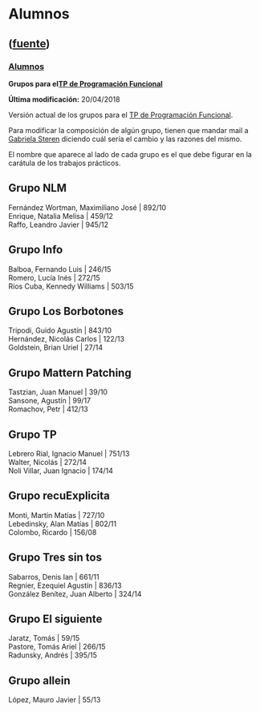 # Alumnos
([fuente](https://campus.exactas.uba.ar/course/view.php?id=995&section=4))
---
### [Alumnos](https://campus.exactas.uba.ar/course/view.php?id=995&section=4)

 **Grupos para el[TP de Programación
Funcional](https://campus.exactas.uba.ar/mod/folder/view.php?id=60418 "TP de
Programación Funcional")**

**Última modificación:** 20/04/2018

Versión actual de los grupos para el [TP de Programación
Funcional](https://campus.exactas.uba.ar/mod/folder/view.php?id=60418 "TP de
Programación Funcional").

Para modificar la composición de algún grupo, tienen que mandar mail a
[Gabriela Steren](MailTo:gliynn86ARROBAgmailPUNTOcom) diciendo cuál sería el
cambio y las razones del mismo.

El nombre que aparece al lado de cada grupo es el que debe figurar en la
carátula de los trabajos prácticos.

**Grupo NLM**  
---  
Fernández Wortman, Maximiliano José | 892/10  
Enrique, Natalia Melisa | 459/12  
Raffo, Leandro Javier | 945/12  
  
**Grupo Info**  
---  
Balboa, Fernando Luis | 246/15  
Romero, Lucía Inés | 272/15  
Ríos Cuba, Kennedy Williams | 503/15  
  
**Grupo Los Borbotones**  
---  
Tripodi, Guido Agustín | 843/10  
Hernández, Nicolás Carlos | 122/13  
Goldstein, Brian Uriel | 27/14  
  
**Grupo Mattern Patching**  
---  
Tastzian, Juan Manuel | 39/10  
Sansone, Agustín | 99/17  
Romachov, Petr | 412/13  
  
**Grupo TP**  
---  
Lebrero Rial, Ignacio Manuel | 751/13  
Walter, Nicolás | 272/14  
Noli Villar, Juan Ignacio | 174/14  
  
**Grupo recuExplicita**  
---  
Monti, Martín Matías | 727/10  
Lebedinsky, Alan Matías | 802/11  
Colombo, Ricardo | 156/08  
  
**Grupo Tres sin tos**  
---  
Sabarros, Denis Ian | 661/11  
Regnier, Ezequiel Agustín | 836/13  
González Benítez, Juan Alberto | 324/14  
  
**Grupo El siguiente**  
---  
Jaratz, Tomás | 59/15  
Pastore, Tomás Ariel | 266/15  
Radunsky, Andrés | 395/15  
  
**Grupo allein**  
---  
López, Mauro Javier | 55/13  
  

